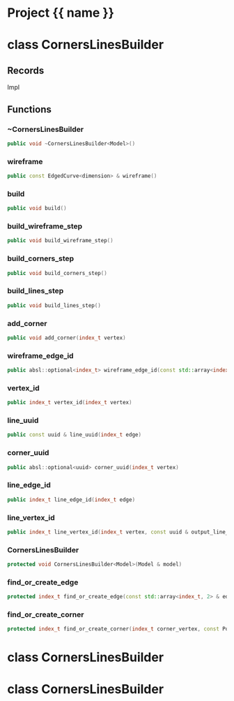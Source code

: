 <script setup>
import {useRoute} from 'vitepress'
const {path} = useRoute()
const tokens = path.split('/')
const words = tokens[2].split('-');
for (let i = 0; i < words.length; i++) {
    words[i] = words[i].charAt(0).toUpperCase() + words[i].slice(1);
    words[i] = words[i].replace('geode', 'Geode')
}
const name = words.join('-');
</script>
# Project {{ name }}

# class CornersLinesBuilder


## Records

Impl



## Functions

### ~CornersLinesBuilder

```cpp
public void ~CornersLinesBuilder<Model>()
```


### wireframe

```cpp
public const EdgedCurve<dimension> & wireframe()
```


### build

```cpp
public void build()
```


### build_wireframe_step

```cpp
public void build_wireframe_step()
```

### build_corners_step

```cpp
public void build_corners_step()
```


### build_lines_step

```cpp
public void build_lines_step()
```


### add_corner

```cpp
public void add_corner(index_t vertex)
```


### wireframe_edge_id

```cpp
public absl::optional<index_t> wireframe_edge_id(const std::array<index_t, 2> & edge_vertices)
```


### vertex_id

```cpp
public index_t vertex_id(index_t vertex)
```


### line_uuid

```cpp
public const uuid & line_uuid(index_t edge)
```


### corner_uuid

```cpp
public absl::optional<uuid> corner_uuid(index_t vertex)
```


### line_edge_id

```cpp
public index_t line_edge_id(index_t edge)
```


### line_vertex_id

```cpp
public index_t line_vertex_id(index_t vertex, const uuid & output_line_uuid)
```


### CornersLinesBuilder

```cpp
protected void CornersLinesBuilder<Model>(Model & model)
```


### find_or_create_edge

```cpp
protected index_t find_or_create_edge(const std::array<index_t, 2> & edge_vertices, const std::array<Point<dimension>, 2> & edge_points)
```


### find_or_create_corner

```cpp
protected index_t find_or_create_corner(index_t corner_vertex, const Point<dimension> & corner_point)
```




# class CornersLinesBuilder

# class CornersLinesBuilder

